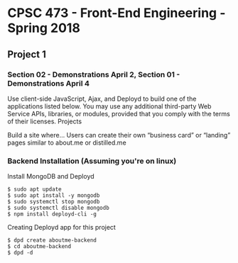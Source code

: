 # CPSC 473 - Front-End Engineering - Spring 2018
## Project 1
### Section 02 - Demonstrations April 2, Section 01 - Demonstrations April 4

Use client-side JavaScript, Ajax, and Deployd to build one of the applications listed below. You may use any additional third-party Web Service APIs, libraries, or modules, provided that you comply with the terms of their licenses.
Projects

Build a site where...
Users can create their own “business card” or “landing” pages similar to about.me or distilled.me

### Backend Installation (Assuming you're on linux)
Install MongoDB and Deployd
```
$ sudo apt update
$ sudo apt install -y mongodb
$ sudo systemctl stop mongodb
$ sudo systemctl disable mongodb
$ npm install deployd-cli -g
```

Creating Deployd app for this project
```
$ dpd create aboutme-backend
$ cd aboutme-backend
$ dpd -d
```


